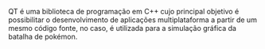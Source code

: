 QT é uma biblioteca de programação em C++ cujo principal objetivo é possibilitar o desenvolvimento de aplicações multiplataforma a partir de um mesmo código fonte, no caso, é utilizada para a simulação gráfica da batalha de pokémon.

